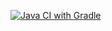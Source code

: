 [![Java CI with Gradle](https://github.com/MaxRubcov/-PageObject-sHW-1/actions/workflows/gradle.yml/badge.svg)](https://github.com/MaxRubcov/-PageObject-sHW-1/actions/workflows/gradle.yml)
